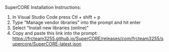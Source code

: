 SuperCORE Installation Instructions:

1. In Visual Studio Code press Ctl + shift + p
2. Type "Manage vendor libraries" into the prompt and hit enter
3. Select "Install new libraries (online)"
4. Copy and paste this link into the prompt: https://frcteam3255.github.io/SuperCORE/releases/com/frcteam3255/supercore/SuperCORE-latest.json
